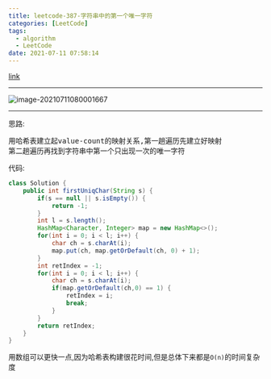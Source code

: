 ```yaml
---
title: leetcode-387-字符串中的第一个唯一字符
categories: [LeetCode]
tags:
  - algorithm
  - LeetCode
date: 2021-07-11 07:58:14
---
```


[link](https://leetcode-cn.com/problems/first-unique-character-in-a-string/)

<hr/>

![image-20210711080001667](https://gitee.com/cao_ziqiang/img/raw/master/20210711080001.png)

<hr/>

思路:

<pre>
用哈希表建立起value-count的映射关系,第一趟遍历先建立好映射
第二趟遍历再找到字符串中第一个只出现一次的唯一字符
</pre>

代码:

```java
class Solution {
    public int firstUniqChar(String s) {
        if(s == null || s.isEmpty()) {
            return -1;
        }
        int l = s.length();
        HashMap<Character, Integer> map = new HashMap<>();
        for(int i = 0; i < l; i++) {
            char ch = s.charAt(i);
            map.put(ch, map.getOrDefault(ch, 0) + 1);
        }
        int retIndex = -1;
        for(int i = 0; i < l; i++) {
            char ch = s.charAt(i);
            if(map.getOrDefault(ch,0) == 1) {
                retIndex = i;
                break;
            }
        }
        return retIndex;
    }
}
```

用数组可以更快一点,因为哈希表构建很花时间,但是总体下来都是`O(n)`的时间复杂度

